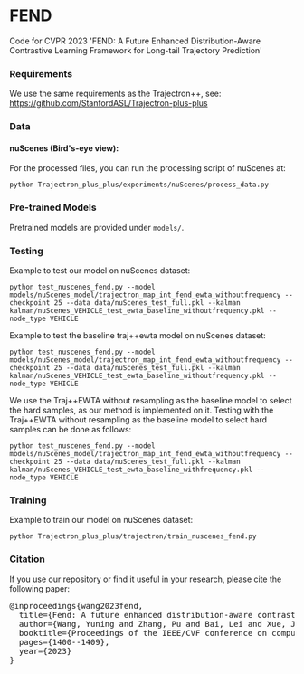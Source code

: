 # FEND
Code for CVPR 2023 'FEND: A Future Enhanced Distribution-Aware Contrastive Learning
Framework for Long-tail Trajectory Prediction'

### Requirements
We use the same requirements as the Trajectron++, see:
https://github.com/StanfordASL/Trajectron-plus-plus


### Data

#### nuScenes (Bird's-eye view):
For the processed files, you can run the processing script of nuScenes at:

```
python Trajectron_plus_plus/experiments/nuScenes/process_data.py
```

### Pre-trained Models
Pretrained models are provided under ```models/```. 

### Testing
Example to test our model on nuScenes dataset:

```
python test_nuscenes_fend.py --model models/nuScenes_model/trajectron_map_int_fend_ewta_withoutfrequency --checkpoint 25 --data data/nuScenes_test_full.pkl --kalman kalman/nuScenes_VEHICLE_test_ewta_baseline_withoutfrequency.pkl --node_type VEHICLE
```


Example to test the baseline traj++ewta model on nuScenes dataset:

```
python test_nuscenes_fend.py --model models/nuScenes_model/trajectron_map_int_fend_ewta_withoutfrequency --checkpoint 25 --data data/nuScenes_test_full.pkl --kalman kalman/nuScenes_VEHICLE_test_ewta_baseline_withoutfrequency.pkl --node_type VEHICLE
```


We use the Traj++EWTA without resampling as the baseline model to select the hard samples, as our method is implemented on it. Testing with the Traj++EWTA without resampling as the baseline model to select hard samples can be done as follows:

```
python test_nuscenes_fend.py --model models/nuScenes_model/trajectron_map_int_fend_ewta_withoutfrequency --checkpoint 25 --data data/nuScenes_test_full.pkl --kalman kalman/nuScenes_VEHICLE_test_ewta_baseline_withfrequency.pkl --node_type VEHICLE
```


### Training
Example to train our model on nuScenes dataset:

```
python Trajectron_plus_plus/trajectron/train_nuscenes_fend.py
```

### Citation
If you use our repository or find it useful in your research, please cite the following paper:


<pre class='bibtex'>
@inproceedings{wang2023fend,
  title={Fend: A future enhanced distribution-aware contrastive learning framework for long-tail trajectory prediction},
  author={Wang, Yuning and Zhang, Pu and Bai, Lei and Xue, Jianru},
  booktitle={Proceedings of the IEEE/CVF conference on computer vision and pattern recognition},
  pages={1400--1409},
  year={2023}
}
</pre>
